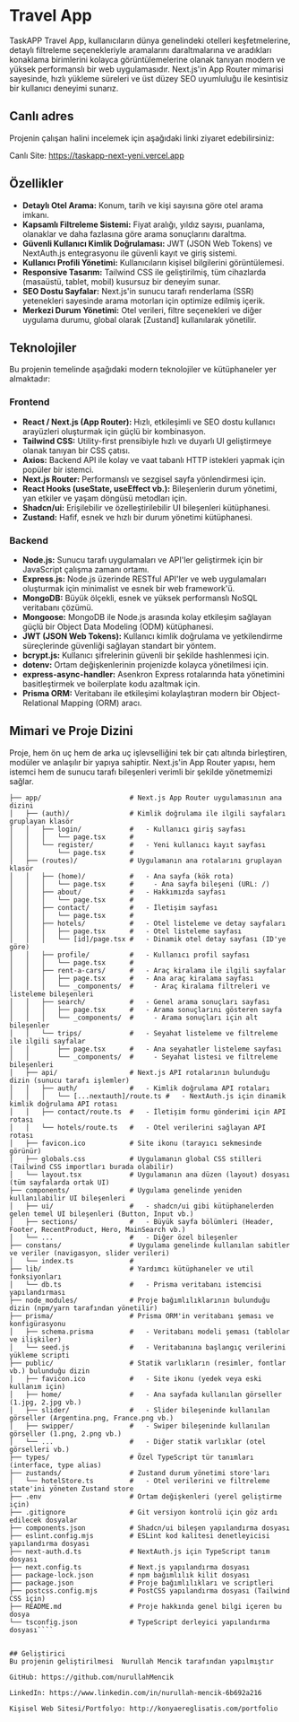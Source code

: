 #  Travel App

TaskAPP Travel App, kullanıcıların dünya genelindeki otelleri keşfetmelerine, detaylı filtreleme seçenekleriyle aramalarını daraltmalarına ve aradıkları konaklama birimlerini kolayca görüntülemelerine olanak tanıyan modern ve yüksek performanslı bir web uygulamasıdır. Next.js'in App Router mimarisi sayesinde, hızlı yükleme süreleri ve üst düzey SEO uyumluluğu ile kesintisiz bir kullanıcı deneyimi sunarız.

## Canlı adres 
Projenin çalışan halini incelemek için aşağıdaki linki ziyaret edebilirsiniz:

Canlı Site: https://taskapp-next-yeni.vercel.app


## Özellikler

* **Detaylı Otel Arama:** Konum, tarih ve kişi sayısına göre otel arama imkanı.
* **Kapsamlı Filtreleme Sistemi:** Fiyat aralığı, yıldız sayısı, puanlama, olanaklar ve daha fazlasına göre arama sonuçlarını daraltma.
* **Güvenli Kullanıcı Kimlik Doğrulaması:** JWT (JSON Web Tokens) ve NextAuth.js entegrasyonu ile güvenli kayıt ve giriş sistemi.
* **Kullanıcı Profili Yönetimi:** Kullanıcıların kişisel bilgilerini görüntülemesi.
* **Responsive Tasarım:** Tailwind CSS ile geliştirilmiş, tüm cihazlarda (masaüstü, tablet, mobil) kusursuz bir deneyim sunar.
* **SEO Dostu Sayfalar:** Next.js'in sunucu tarafı renderlama (SSR) yetenekleri sayesinde arama motorları için optimize edilmiş içerik.
* **Merkezi Durum Yönetimi:** Otel verileri, filtre seçenekleri ve diğer uygulama durumu, global olarak [Zustand] kullanılarak yönetilir.

## Teknolojiler

Bu projenin temelinde aşağıdaki modern teknolojiler ve kütüphaneler yer almaktadır:

### Frontend

* **React / Next.js (App Router):** Hızlı, etkileşimli ve SEO dostu kullanıcı arayüzleri oluşturmak için güçlü bir kombinasyon.
* **Tailwind CSS:** Utility-first prensibiyle hızlı ve duyarlı UI geliştirmeye olanak tanıyan bir CSS çatısı.
* **Axios:** Backend API ile kolay ve vaat tabanlı HTTP istekleri yapmak için popüler bir istemci.
* **Next.js Router:** Performanslı ve sezgisel sayfa yönlendirmesi için.
* **React Hooks (useState, useEffect vb.):** Bileşenlerin durum yönetimi, yan etkiler ve yaşam döngüsü metodları için.
* **Shadcn/ui:** Erişilebilir ve özelleştirilebilir UI bileşenleri kütüphanesi.
* **Zustand:** Hafif, esnek ve hızlı bir durum yönetimi kütüphanesi.

### Backend

* **Node.js:** Sunucu tarafı uygulamaları ve API'ler geliştirmek için bir JavaScript çalışma zamanı ortamı.
* **Express.js:** Node.js üzerinde RESTful API'ler ve web uygulamaları oluşturmak için minimalist ve esnek bir web framework'ü.
* **MongoDB:** Büyük ölçekli, esnek ve yüksek performanslı NoSQL veritabanı çözümü.
* **Mongoose:** MongoDB ile Node.js arasında kolay etkileşim sağlayan güçlü bir Object Data Modeling (ODM) kütüphanesi.
* **JWT (JSON Web Tokens):** Kullanıcı kimlik doğrulama ve yetkilendirme süreçlerinde güvenliği sağlayan standart bir yöntem.
* **bcrypt.js:** Kullanıcı şifrelerinin güvenli bir şekilde hashlenmesi için.
* **dotenv:** Ortam değişkenlerinin projenizde kolayca yönetilmesi için.
* **express-async-handler:** Asenkron Express rotalarında hata yönetimini basitleştirmek ve boilerplate kodu azaltmak için.
* **Prisma ORM:** Veritabanı ile etkileşimi kolaylaştıran modern bir Object-Relational Mapping (ORM) aracı.

## Mimari ve Proje Dizini

Proje, hem ön uç hem de arka uç işlevselliğini tek bir çatı altında birleştiren, modüler ve anlaşılır bir yapıya sahiptir. Next.js'in App Router yapısı, hem istemci hem de sunucu tarafı bileşenleri verimli bir şekilde yönetmemizi sağlar.
````
├── app/                      # Next.js App Router uygulamasının ana dizini
│   ├── (auth)/               # Kimlik doğrulama ile ilgili sayfaları gruplayan klasör
│   │   ├── login/            #   - Kullanıcı giriş sayfası
│   │   │   └── page.tsx      #
│   │   └── register/         #   - Yeni kullanıcı kayıt sayfası
│   │       └── page.tsx      #
│   ├── (routes)/             # Uygulamanın ana rotalarını gruplayan klasör
│   │   ├── (home)/           #   - Ana sayfa (kök rota)
│   │   │   └── page.tsx      #     - Ana sayfa bileşeni (URL: /)
│   │   ├── about/            #   - Hakkımızda sayfası
│   │   │   └── page.tsx      #
│   │   ├── contact/          #   - İletişim sayfası
│   │   │   └── page.tsx      #
│   │   ├── hotels/           #   - Otel listeleme ve detay sayfaları
│   │   │   ├── page.tsx      #   - Otel listeleme sayfası
│   │   │   └── [id]/page.tsx #   - Dinamik otel detay sayfası (ID'ye göre)
│   │   ├── profile/          #   - Kullanıcı profil sayfası
│   │   │   └── page.tsx      #
│   │   ├── rent-a-cars/      #   - Araç kiralama ile ilgili sayfalar
│   │   │   ├── page.tsx      #   - Ana araç kiralama sayfası
│   │   │   └── _components/  #     - Araç kiralama filtreleri ve listeleme bileşenleri
│   │   ├── search/           #   - Genel arama sonuçları sayfası
│   │   │   ├── page.tsx      #   - Arama sonuçlarını gösteren sayfa
│   │   │   └── _components/  #     - Arama sonuçları için alt bileşenler
│   │   └── trips/            #   - Seyahat listeleme ve filtreleme ile ilgili sayfalar
│   │       ├── page.tsx      #   - Ana seyahatler listeleme sayfası
│   │       └── _components/  #     - Seyahat listesi ve filtreleme bileşenleri
│   ├── api/                  # Next.js API rotalarının bulunduğu dizin (sunucu tarafı işlemler)
│   │   ├── auth/             #   - Kimlik doğrulama API rotaları
│   │   │   └── [...nextauth]/route.ts #   - NextAuth.js için dinamik kimlik doğrulama API rotası
│   │   ├── contact/route.ts  #   - İletişim formu gönderimi için API rotası
│   │   └── hotels/route.ts   #   - Otel verilerini sağlayan API rotası
│   ├── favicon.ico           # Site ikonu (tarayıcı sekmesinde görünür)
│   ├── globals.css           # Uygulamanın global CSS stilleri (Tailwind CSS importları burada olabilir)
│   └── layout.tsx            # Uygulamanın ana düzen (layout) dosyası (tüm sayfalarda ortak UI)
├── components/               # Uygulama genelinde yeniden kullanılabilir UI bileşenleri
│   ├── ui/                   #   - shadcn/ui gibi kütüphanelerden gelen temel UI bileşenleri (Button, Input vb.)
│   ├── sections/             #   - Büyük sayfa bölümleri (Header, Footer, RecentProduct, Hero, MainSearch vb.)
│   └── ...                   #   - Diğer özel bileşenler
├── constans/                 # Uygulama genelinde kullanılan sabitler ve veriler (navigasyon, slider verileri)
│   └── index.ts              #
├── lib/                      # Yardımcı kütüphaneler ve util fonksiyonları
│   └── db.ts                 #   - Prisma veritabanı istemcisi yapılandırması
├── node_modules/             # Proje bağımlılıklarının bulunduğu dizin (npm/yarn tarafından yönetilir)
├── prisma/                   # Prisma ORM'in veritabanı şeması ve konfigürasyonu
│   ├── schema.prisma         #   - Veritabanı modeli şeması (tablolar ve ilişkiler)
│   └── seed.js               #   - Veritabanına başlangıç verilerini yükleme scripti
├── public/                   # Statik varlıkların (resimler, fontlar vb.) bulunduğu dizin
│   ├── favicon.ico           #   - Site ikonu (yedek veya eski kullanım için)
│   ├── home/                 #   - Ana sayfada kullanılan görseller (1.jpg, 2.jpg vb.)
│   ├── slider/               #   - Slider bileşeninde kullanılan görseller (Argentina.png, France.png vb.)
│   ├── swipper/              #   - Swiper bileşeninde kullanılan görseller (1.png, 2.png vb.)
│   └── ...                   #   - Diğer statik varlıklar (otel görselleri vb.)
├── types/                    # Özel TypeScript tür tanımları (interface, type alias)
├── zustands/                 # Zustand durum yönetimi store'ları
│   └── hotelStore.ts         #   - Otel verilerini ve filtreleme state'ini yöneten Zustand store
├── .env                      # Ortam değişkenleri (yerel geliştirme için)
├── .gitignore                # Git versiyon kontrolü için göz ardı edilecek dosyalar
├── components.json           # Shadcn/ui bileşen yapılandırma dosyası
├── eslint.config.mjs         # ESLint kod kalitesi denetleyicisi yapılandırma dosyası
├── next-auth.d.ts            # NextAuth.js için TypeScript tanım dosyası
├── next.config.ts            # Next.js yapılandırma dosyası
├── package-lock.json         # npm bağımlılık kilit dosyası
├── package.json              # Proje bağımlılıkları ve scriptleri
├── postcss.config.mjs        # PostCSS yapılandırma dosyası (Tailwind CSS için)
├── README.md                 # Proje hakkında genel bilgi içeren bu dosya
└── tsconfig.json             # TypeScript derleyici yapılandırma dosyası````


## Geliştirici
Bu projenin geliştirilmesi  Nurullah Mencik tarafından yapılmıştır

GitHub: https://github.com/nurullahMencik

LinkedIn: https://www.linkedin.com/in/nurullah-mencik-6b692a216

Kişisel Web Sitesi/Portfolyo: http://konyaereglisatis.com/portfolio